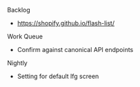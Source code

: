 Backlog
* https://shopify.github.io/flash-list/

Work Queue
* Confirm against canonical API endpoints

Nightly
* Setting for default lfg screen
